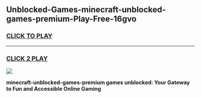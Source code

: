
## Unblocked-Games-minecraft-unblocked-games-premium-Play-Free-16gvo
<h3>
<a href="https://premium76.site?title=minecraft-unblocked-games-premium&ref=15A">CLICK TO PLAY</a></h3>
<hr>

<h3>
<a href="https://premium76.site?title=minecraft-unblocked-games-premium&ref=15A">CLICK 2 PLAY</a>
  
</h3>

<a href="https://premium76.site?title=minecraft-unblocked-games-premium&ref=15A"><img src="https://clearcache.store/games.png"></a>


**minecraft-unblocked-games-premium games unblocked: Your Gateway to Fun and Accessible Online Gaming**
